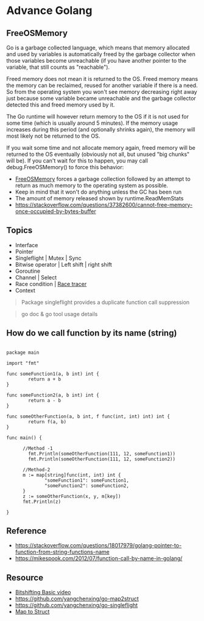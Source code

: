# Advance Golang

## FreeOSMemory
Go is a garbage collected language, which means that memory allocated and used by variables is automatically freed by the garbage collector when those variables become unreachable (if you have another pointer to the variable, that still counts as "reachable").

Freed memory does not mean it is returned to the OS. Freed memory means the memory can be reclaimed, reused for another variable if there is a need. So from the operating system you won't see memory decreasing right away just because some variable became unreachable and the garbage collector detected this and freed memory used by it.

The Go runtime will however return memory to the OS if it is not used for some time (which is usually around 5 minutes). If the memory usage increases during this period (and optionally shrinks again), the memory will most likely not be returned to the OS.

If you wait some time and not allocate memory again, freed memory will be returned to the OS eventually (obviously not all, but unused "big chunks" will be). If you can't wait for this to happen, you may call debug.FreeOSMemory() to force this behavior:

* [FreeOSMemory](https://pkg.go.dev/runtime/debug#FreeOSMemory) forces a garbage collection followed by an attempt to return as much memory to the operating system as possible.
* Keep in mind that it won't do anything unless the GC has been run
* The amount of memory released shown by runtime.ReadMemStats
* https://stackoverflow.com/questions/37382600/cannot-free-memory-once-occupied-by-bytes-buffer
 
## Topics
* Interface
* Pointer
* Singleflight | Mutex | Sync
* Bitwise operator | Left shift | right shift
* Goroutine
* Channel | Select
* Race condition | [Race tracer](https://pkg.go.dev/runtime/trace#Start)
* Context

> Package singleflight provides a duplicate function call suppression

> go doc & go tool usage details

## How do we call function by its name (string)

```golang

package main

import "fmt"

func someFunction1(a, b int) int {
        return a + b
}

func someFunction2(a, b int) int {
        return a - b
}

func someOtherFunction(a, b int, f func(int, int) int) int {
        return f(a, b)
}

func main() {
      
      //Method -1
        fmt.Println(someOtherFunction(111, 12, someFunction1))
        fmt.Println(someOtherFunction(111, 12, someFunction2))
        
      //Method-2  
      m := map[string]func(int, int) int {
              "someFunction1": someFunction1,
              "someFunction2": someFunction2,
      }
      z := someOtherFunction(x, y, m[key])
      fmt.Println(z)

}
```

## Reference
* https://stackoverflow.com/questions/18017979/golang-pointer-to-function-from-string-functions-name
* https://mikespook.com/2012/07/function-call-by-name-in-golang/

## Resource
* [Bitshifting Basic video](https://www.youtube.com/watch?v=qq64FrA2UXQ)
* https://github.com/yangchenxing/go-map2struct
* https://github.com/yangchenxing/go-singleflight
* [Map to Struct](https://github.com/mateors/go-map2struct)
